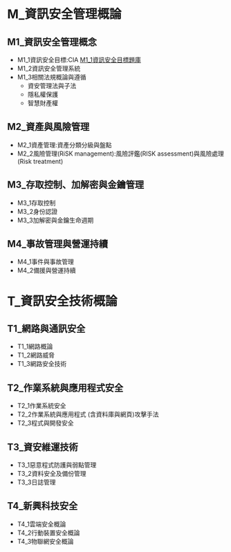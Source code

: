 # M_資訊安全管理概論
## M1_資訊安全管理概念
- M1_1資訊安全目標:CIA [M1_1資訊安全目標題庫](M1_1資訊安全目標_A.pdf)
- M1_2資訊安全管理系統
- M1_3相關法規概論與遵循
  - 資安管理法與子法
  - 隱私權保護
  - 智慧財產權
## M2_資產與風險管理
- M2_1資產管理:資產分類分級與盤點
- M2_2風險管理(RiSK management):風險評鑑(RISK assessment)與風險處理(Risk treatment)
## M3_存取控制、加解密與金鑰管理
- M3_1存取控制
- M3_2身份認證
- M3_3加解密與金鑰生命週期
## M4_事故管理與營運持續
- M4_1事件與事故管理
- M4_2備援與營運持續
# T_資訊安全技術概論
## T1_網路與通訊安全
- T1_1網路概論
- T1_2網路威脅
- T1_3網路安全技術
## T2_作業系統與應用程式安全
- T2_1作業系統安全
- T2_2作業系統與應用程式 (含資料庫與網頁)攻擊手法
- T2_3程式與開發安全
## T3_資安維運技術
- T3_1惡意程式防護與弱點管理
- T3_2資料安全及備份管理
- T3_3日誌管理
## T4_新興科技安全
- T4_1雲端安全概論
- T4_2行動裝置安全概論
- T4_3物聯網安全概論
